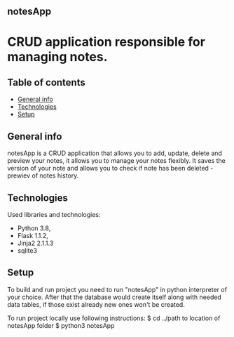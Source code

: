 ## notesApp
# CRUD application responsible for managing notes.

## Table of contents
* [General info](#general-info)
* [Technologies](#technologies)
* [Setup](#setup)
 
## General info
notesApp is a CRUD application that allows you to add, update, delete and preview your notes, it allows you to manage your notes flexibly. It saves the version of your note and allows you to check if note has been deleted - prewiev of notes history. 

## Technologies
Used libraries and technologies:
- Python 3.8, 
- Flask 1.1.2, 
- Jinja2 2.1.1.3 
- sqlite3

## Setup
To build and run project you need to run "notesApp" in python interpreter of your choice. After that the database would create itself along with needed data tables,
if those exist already new ones won't be created.

To run project locally use following instructions:
$ cd ../path to location of notesApp folder
$ python3 notesApp


